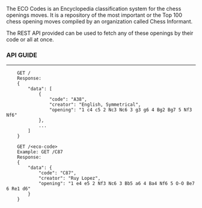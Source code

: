 The ECO Codes is an Encyclopedia classification system for the chess openings moves. It is a repository of the most important or the Top 100 chess opening moves compiled by an organization called Chess Informant.

The REST API provided can be used to fetch any of these openings by their code or all at once.

### API GUIDE

---
```
    GET / 
    Response:
    {
        "data": [
            {
                "code": "A38",
                "creator": "English, Symmetrical",
                "opening": "1 c4 c5 2 Nc3 Nc6 3 g3 g6 4 Bg2 Bg7 5 Nf3 Nf6"
            },
            ...
        ]
    }
```
```
    GET /<eco-code>  
    Example: GET /C87
    Response:
    {
        "data": {
            "code": "C87",
            "creator": "Ruy Lopez",
            "opening": "1 e4 e5 2 Nf3 Nc6 3 Bb5 a6 4 Ba4 Nf6 5 O-O Be7 6 Re1 d6"
        }
    }

```
